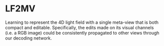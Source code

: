 # LF2MV
Learning to represent the 4D light field with a single meta-view that is both compact and editable. Specifically, the edits made on its visual channels (i.e. a RGB image) could be consistently propagated to other views through our decoding network.
